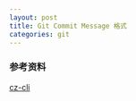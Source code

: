 ```yaml
---
layout: post
title: Git Commit Message 格式
categories: git
---
```


### 参考资料
[cz-cli](https://github.com/commitizen/cz-cli)


